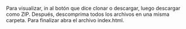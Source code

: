 Para visualizar, in al botón que dice clonar o descargar, luego descargar como ZIP.
Después, descomprima todos los archivos en una misma carpeta.
Para finalizar abra el archivo index.html.
